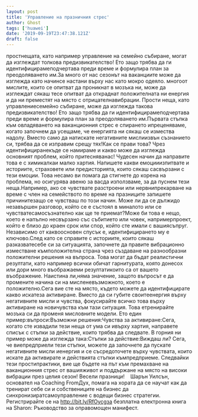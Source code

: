 ```yaml
---
layout: post
title: 'Управление на празничния стрес'
author: Ghost
tags: ['huawei']
date: '2019-09-19T23:47:38.121Z'
draft: false
---
```


простнещата, като например управление на семейно събиране, могат да изглеждат толкова предизвикателство! Ето защо трябва да ги идентифицирамеподчертава преди време и формулира план за преодоляването им.За много от нас сезонът на ваканциите може да изглежда като начинсе настани върху нас като мокро одеяло. многоот мислите, които се опитват да проникнат в мозъка ни, може да изглеждат сякаш тесе опитват да откраднат положителната ни енергия и да ни преместят на място с отрицателнавибрации. Прости неща, като управлениесемейно събиране, може да изглежда такова предизвикателство! Ето защо трябва да ги идентифицирамеподчертава преди време и формулира план за преодоляването им.Първата стъпка към овладяването на ваканционния стрес е спирането ипреценяваме, когато започнем да усещаме, че енергията ни сякаш се измества надолу. Вместо само да натискате негативните мислиизвън съзнанието си, трябва да се изправим срещу тях!Как се прави това? Чрез идентифициранекъде се намираме и какво може да изглежда основният проблем, който притесняванас! Чудесен начин да направите това е с химикалкаи малко хартия. Напишете какви емоцииизпитвате и историите, страховете или предисторията, които сякаш сасвързани с тези емоции. Това несамо ви помага да стигнете до корена на проблема, но осигурява авеню за васда използваме, за да пуснем тези неща.Например, ако се чувствате разстроени или нервнипрекарване на време с член на семейството по време на празниците запишете причинитезащо се чувстваш по този начин. Може ли да се дължидо незавършен разговор, който се е състоял в миналото или се чувстватесамосъзнателно как ще те приемат?Може би това е нещо, което е напълно несвързано със събитието или човек, напримерпроект, който е близо до краен срок или спор, който сте имали с вашиясъпруг. Независимо от каквоосновен спусък е, идентифицирането му е ключово.След като се справите с историите, които сякаш разказватесебе си за ситуацията, започнете да правите вибрационно изместване къмположителна страна чрез създаване на разнообразни положителни решения на въпроса. Това могат да бъдат реалистични резултати, като например всички обичат гарнитурата, която донесох или дори много въображаеми резултатикоито са от вашето въображение. Наистина ли,няма значение, защото въпросът е да промените начина си на мисленевъзможното, което е положително.Сега вие сте на място, където можете да идентифицирате какво искатеза активиране. Вместо да си губите своитеенергия върху негативните мисли и чувства, фокусирайте всичко това върху активиране на новичувства към тази ситуация. Това етренирайте мозъка си да променя мисловните модели. Ето един пример:въпроси:Възможни решения:Чувства за активиране:Сега, когато сте извадили тези неща от ума си ивърху хартия, направете списък с стъпки за действие, които трябва да следвате. В горния ни пример може да изглежда така:Стъпки за действие:Виждаш ли? Сега, че виепредприели тези стъпки, можете да започнете да пускате негативните мисли иенергия и се съсредоточете върху чувствата, които искате да активирате и действията стъпки къмпредприеме. Следвайки тези простипрактики, вие ще бъдете на път към премахване на ваканционния стрес от вашияживот и поддържане на място на високи вибрации през целия сезон! Весели празници!    Шарън Уилсън, основател на Coaching FromДух, помага на хората да се научат как да тренират себе си и собствениците на бизнес да синхронизиратсамоуправление с водещи бизнес стратегии. Регистрирайте се на http://bit.ly/RfOycgза безплатна електронна книга на Sharon: Ръководство за оправомощен манифест.
